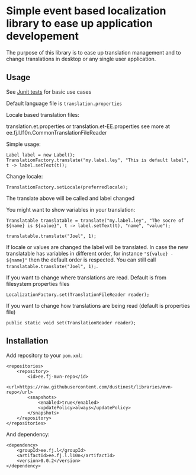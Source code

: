 # Simple event based localization library to ease up application developement

The purpose of this library is to ease up translation management and to change translations in desktop or any single user application.

## Usage

See [Junit tests](src/test/java/ee/fj/l/l10n/TranslationsFactoryTest.java) for basic use cases

Default language file is ``translation.properties``

Locale based translation files:

translation.et.properties or translation.et-EE.properties see more at ee.fj.l.l10n.CommonTranslationFileReader

Simple usage:

	Label label = new Label();
	TranslationFactory.translate("my.label.ley", "This is default label", t -> label.setText(t));

Change locale:

	TranslationFactory.setLocale(preferredlocale);

The translate above will be called and label changed

You might want to show variables in your translation:

	Translatable translatable = translate("my.label.ley", "The socre of ${name} is ${value}", t -> label.setText(t), "name", "value");

	translatable.translate("Joel", 1);

If locale or values are changed the label will be translated. In case the new translatable has variables in different order, for instance `"${value} - ${name}"` then the default order is respected. You can still call `translatable.translate("Joel", 1);`.

If you want to change where translations are read. Default is from filesystem properties files

	LocalizationFactory.set(TranslationFileReader reader);

If you want to change how translations are being read (default is properties file) 

	public static void set(TranslationReader reader);

## Installation

Add repository to your ``pom.xml``:

	<repositories>
		<repository>
			<id>ee.fj-mvn-repo</id>
			<url>https://raw.githubusercontent.com/dustinest/libraries/mvn-repo</url>
			<snapshots>
				<enabled>true</enabled>
				<updatePolicy>always</updatePolicy>
			</snapshots>
		</repository>
	</repositories>

And dependency:

	<dependency>
		<groupId>ee.fj.l</groupId>
		<artifactId>ee.fj.l.l10n</artifactId>
		<version>0.0.2</version>
	</dependency>
